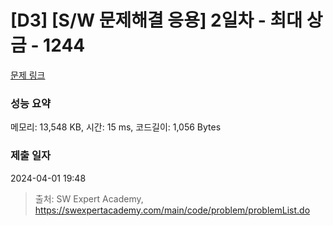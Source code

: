 # [D3] [S/W 문제해결 응용] 2일차 - 최대 상금 - 1244 

[문제 링크](https://swexpertacademy.com/main/code/problem/problemDetail.do?contestProbId=AV15Khn6AN0CFAYD) 

### 성능 요약

메모리: 13,548 KB, 시간: 15 ms, 코드길이: 1,056 Bytes

### 제출 일자

2024-04-01 19:48



> 출처: SW Expert Academy, https://swexpertacademy.com/main/code/problem/problemList.do
